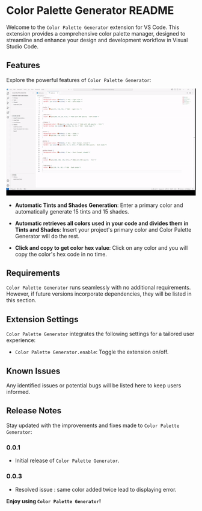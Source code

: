 # Color Palette Generator README

Welcome to the `Color Palette Generator` extension for VS Code. This extension provides a comprehensive color palette manager, designed to streamline and enhance your design and development workflow in Visual Studio Code.

## Features

Explore the powerful features of `Color Palette Generator`:

![Description of GIF](gif/presentation.gif)

- **Automatic Tints and Shades Generation**: Enter a primary color and automatically generate 15 tints and 15 shades.

- **Automatic retrieves all colors used in your code and divides them in Tints and Shades**: Insert your project's primary color and Color Palette Generator will do the rest.

- **Click and copy to get color hex value**: Click on any color and you will copy the color's hex code in no time.

## Requirements

`Color Palette Generator` runs seamlessly with no additional requirements. However, if future versions incorporate dependencies, they will be listed in this section.

## Extension Settings

`Color Palette Generator` integrates the following settings for a tailored user experience:

- `Color Palette Generator.enable`: Toggle the extension on/off.

## Known Issues

Any identified issues or potential bugs will be listed here to keep users informed.

## Release Notes

Stay updated with the improvements and fixes made to `Color Palette Generator`:

### 0.0.1

- Initial release of `Color Palette Generator`.

### 0.0.3

- Resolved issue : same color added twice lead to displaying error.

**Enjoy using `Color Palette Generator`!**
